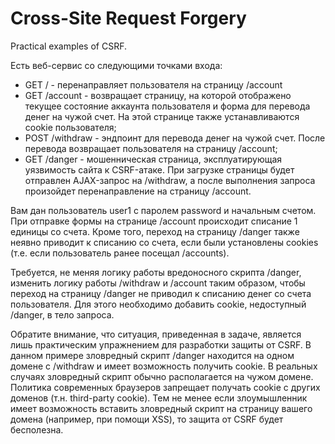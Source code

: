 # Cross-Site Request Forgery

Practical examples of CSRF.

Есть веб-сервис со следующими точками входа:  

* GET / - перенаправляет пользователя на страницу /account
* GET /account - возвращает страницу, на которой отображено текущее состояние аккаунта пользователя и форма для перевода денег на чужой счет. На этой странице также устанавливаются cookie пользователя;  
* POST /withdraw - эндпоинт для перевода денег на чужой счет. После перевода возвращает пользователя на страницу /account;  
* GET /danger - мошенническая страница, эксплуатирующая уязвимость сайта к CSRF-атаке. При загрузке страницы будет отправлен AJAX-запрос на /withdraw, а после выполнения запроса произойдет перенаправление на страницу /account.

Вам дан пользователь user1 с паролем password и начальным счетом. При отправке формы на странице /account происходит списание 1 единицы со счета. Кроме того, переход на страницу /danger также неявно приводит к списанию со счета, если были установлены cookies (т.е. если пользователь ранее посещал /accounts).

Требуется, не меняя логику работы вредоносного скрипта /danger, изменить логику работы /withdraw и /account таким образом, чтобы переход на страницу /danger не приводил к списанию денег со счета пользователя. Для этого необходимо добавить cookie, недоступный /danger, в тело запроса.

Обратите внимание, что ситуация, приведенная в задаче, является лишь практическим упражнением для разработки защиты от CSRF. В данном примере зловредный скрипт /danger находится на одном домене с /withdraw и имеет возможность получить cookie. В реальных случаях зловредный скрипт обычно располагается на чужом домене. Политика современных браузеров запрещает получать cookie с других доменов (т.н. third-party cookie). Тем не менее если злоумышленник имеет возможность вставить зловредный скрипт на страницу вашего домена (например, при помощи XSS), то защита от CSRF будет бесполезна.
